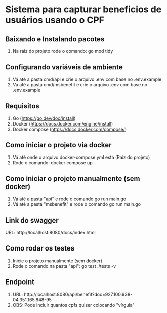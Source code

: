 # Sistema para capturar beneficios de usuários usando o CPF

## Baixando e Instalando pacotes

1) Na raiz do projeto rode o comando: go mod tidy

## Configurando variáveis de ambiente

1) Vá até a pasta cmd/api e crie o arquivo .env com base no .env.example
2) Vá até a pasta cmd/msbenefit e crie o arquivo .env com base no .env.example

## Requisitos

1) Go (https://go.dev/doc/install)
1) Docker (https://docs.docker.com/engine/install)
3) Docker compose (https://docs.docker.com/compose/)

## Como iniciar o projeto via docker

1) Vá até onde o arquivo docker-compose.yml está (Raiz do projeto)
2) Rode o comando: docker compose up


## Como iniciar o projeto manualmente (sem docker)

1) Vá até a pasta "api" e rode o comando go run main.go
2) Vá até a pasta "msbenefit" e rode o comando go run main.go

## Link do swagger

URL: http://localhost:8080/docs/index.html

## Como rodar os testes

1) Inicie o projeto manualmente (sem docker)
2) Rode o comando na pasta "api": go test ./tests -v

## Endpoint

1) URL: http://localhost:8080/api/benefit?doc=927.100.938-04,351.165.848-95
2) OBS: Pode incluir quantos cpfs quiser colocando "vírgula"

